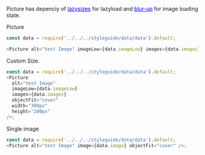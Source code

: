 Picture has depenciy of <a href="https://github.com/aFarkas/lazysizes#readme" style="color: blue; text-decoration: underline;">lazysizes</a> for lazyload and <a href="https://github.com/aFarkas/lazysizes/tree/master/plugins/blur-up" style="color: blue; text-decoration: underline;">blur-up</a> for image loading state.

Picture

```js
const data = require('../../../styleguide/data/data').default;

<Picture alt="test Image" imageLow={data.imageLow} images={data.images} />;
```

Custom Size.

```js
const data = require('../../../styleguide/data/data').default;
<Picture
  alt="test Image"
  imageLow={data.imageLow}
  images={data.images}
  objectFit="cover"
  width="300px"
  height="200px"
/>;
```

Single image

```js
const data = require('../../../styleguide/data/data').default;
<Picture alt="test Image" image={data.image} objectFit="cover" />;
```
